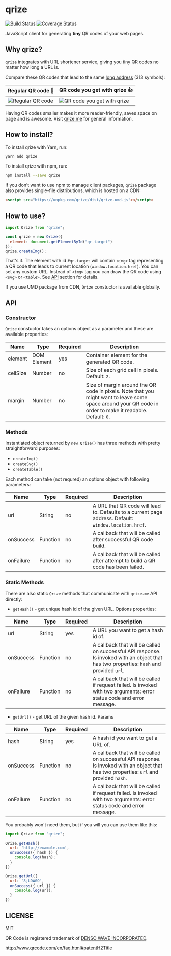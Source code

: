 # qrize

[![Build Status](https://travis-ci.org/qrize/qrize.svg?branch=master)](https://travis-ci.org/qrize/qrize)
[![Coverage Status](https://coveralls.io/repos/github/qrize/qrize/badge.svg?branch=master)](https://coveralls.io/github/qrize/qrize?branch=master)

JavaScript client for generating **tiny** QR codes of your web pages.

## Why qrize?

`qrize` integrates with URL shortener service, giving you tiny QR codes no matter how long a URL is.

Compare these QR codes that lead to the same [long address](https://www.amazon.com/b/ref=s9_acss_bw_en_BGG15eve_d_1_9_w?_encoding=UTF8&node=25&pf_rd_m=ATVPDKIKX0DER&pf_rd_s=merchandised-search-top-3&pf_rd_r=5NYMKAJQQQB3H3J1XTES&pf_rd_r=5NYMKAJQQQB3H3J1XTES&pf_rd_t=101&pf_rd_p=c0b03f4d-c947-45e3-9b66-2bd220509181&pf_rd_p=c0b03f4d-c947-45e3-9b66-2bd220509181&pf_rd_i=283155) (313 symbols):

| Regular QR code :hankey:                                                            | QR code you get with qrize :+1:                                                                |
|-------------------------------------------------------------------------------------|------------------------------------------------------------------------------------------------|
| ![Regular QR code](https://raw.githubusercontent.com/qrize/qrize/assets/big_qr.gif) | ![QR code you get with qrize](https://raw.githubusercontent.com/qrize/qrize/assets/qrized1.gif) |

Having QR codes smaller makes it more reader-friendly, saves space on page and is awesome. Visit [qrize.me](http://qrize.me) for general information.


## How to install?

To install qrize with Yarn, run:

```sh
yarn add qrize
```

To install qrize with npm, run:

```sh
npm install --save qrize
```

If you don’t want to use npm to manage client packages, `qrize` package also provides single-file distributions, which is hosted on a CDN:

```html
<script src="https://unpkg.com/qrize/dist/qrize.umd.js"></script>
```

## How to use?

```js
import Qrize from "qrize";

const qrize = new Qrize({
  element: document.getElementById("qr-target")
});
qrize.createImg();
```

That's it. The element with id `#qr-target` will contain `<img>` tag representing a QR code that leads to current location (`window.location.href`). You can set any custom URL. Instead of `<img>` tag you can draw the QR code using `<svg>` or `<table>`. See [API](#user-content-api) section for details.

If you use UMD package from CDN, `Qrize` constuctor is available globally.

## API

### Constructor

`Qrize` constuctor takes an options object as a parameter and these are available properties:

| Name     | Type        | Required | Description                                                                                                                                            |
|----------|-------------|----------|--------------------------------------------------------------------------------------------------------------------------------------------------------|
| element  | DOM Element | yes      | Container element for the generated QR code.                                                                                                           |
| cellSize | Number      | no       | Size of each grid cell in pixels. Default: `2`.                                                                                                        |
| margin   | Number      | no       | Size of margin around the QR code in pixels. Note that you might want to leave some space around your QR code in order to make it readable. Default: `0`. |

### Methods

Instantiated object returned by `new Qrize()` has three methods with pretty straightforward purposes:

- `createImg()`
- `createSvg()`
- `createTable()`

Each method can take (not requred) an options object with following parameters:

| Name      | Type     | Required | Description                                                                                           |
|-----------|----------|----------|-------------------------------------------------------------------------------------------------------|
| url       | String   | no       | A URL that QR code will lead to. Defaults to a current page address. Default: `window.location.href`. |
| onSuccess | Function | no       | A callback that will be called after successful QR code build.                                        |
| onFailure | Function | no       | A callback that will be called after attempt to build a QR code has been failed.                      |

### Static Methods

There are also static `Qrize` methods that communicate with `qrize.me` API directly:

- `getHash()` - get unique hash id of the given URL. Options properties:

| Name      | Type     | Required | Description                                                                                                                              |
|-----------|----------|----------|------------------------------------------------------------------------------------------------------------------------------------------|
| url       | String   | yes      | A URL you want to get a hash id of.                                                                                                      |
| onSuccess | Function | no       | A callback that will be called on successful API response. Is invoked with an object that has two properties: `hash` and provided `url`. |
| onFailure | Function | no       | A callback that will be called if request failed. Is invoked with two arguments: error status code and error message.                    |

- `getUrl()` - get URL of the given hash id. Params

| Name      | Type     | Required | Description                                                                                                                              |
|-----------|----------|----------|------------------------------------------------------------------------------------------------------------------------------------------|
| hash      | String   | yes      | A hash id you want to get a URL of.                                                                                                      |
| onSuccess | Function | no       | A callback that will be called on successful API response. Is invoked with an object that has two properties: `url` and provided `hash`. |
| onFailure | Function | no       | A callback that will be called if request failed. Is invoked with two arguments: error status code and error message.                    |

You probably won't need them, but if you will you can use them like this:

```js
import Qrize from "qrize";

Qrize.getHash({
  url: 'http://example.com',
  onSuccess({ hash }) {
    console.log(hash);
  }
})

Qrize.getUrl({
  url: '8jLDWGQ',
  onSuccess({ url }) {
    console.log(url);
  }
})
```

## LICENSE

MIT

QR Code is registered trademark of [DENSO WAVE INCORPORATED](http://www.denso-wave.com/en/).

http://www.qrcode.com/en/faq.html#patentH2Title
